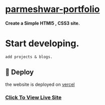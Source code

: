 # [parmeshwar-portfolio](https://parmeshwar.vercel.app/)

   **Create a Simple HTMl5 , CSS3 site.**


#  **Start developing.**

    add projects & blogs.
    
    
## 💫 Deploy

the website is deployed on [vercel](https://vercel.com/)

### [Click To View Live Site](https://parmeshwar.vercel.app/)
